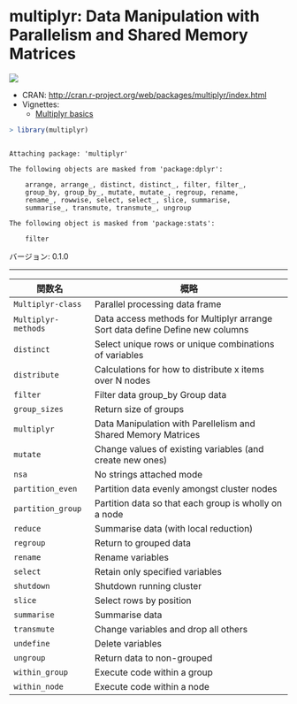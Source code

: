 

# multiplyr: Data Manipulation with Parallelism and Shared Memory Matrices

[![](http://www.r-pkg.org/badges/version/multiplyr)](http://cran.rstudio.com/web/packages/multiplyr/index.html)

* CRAN: http://cran.r-project.org/web/packages/multiplyr/index.html
* Vignettes:
    * [Multiplyr basics](https://cran.rstudio.com/web/packages/multiplyr/vignettes/basics.pdf)


```r
> library(multiplyr)
```

```

Attaching package: 'multiplyr'
```

```
The following objects are masked from 'package:dplyr':

    arrange, arrange_, distinct, distinct_, filter, filter_,
    group_by, group_by_, mutate, mutate_, regroup, rename,
    rename_, rowwise, select, select_, slice, summarise,
    summarise_, transmute, transmute_, ungroup
```

```
The following object is masked from 'package:stats':

    filter
```

バージョン: 0.1.0

-----



| 関数名 | 概略 |
|--------|------|
| `Multiplyr-class` | Parallel processing data frame |
| `Multiplyr-methods` | Data access methods for Multiplyr arrange Sort data define Define new columns |
| `distinct` | Select unique rows or unique combinations of variables |
| `distribute` | Calculations for how to distribute x items over N nodes |
| `filter` | Filter data group_by Group data |
| `group_sizes` | Return size of groups |
| `multiplyr` | Data Manipulation with Parellelism and Shared Memory Matrices |
| `mutate` | Change values of existing variables (and create new ones) |
| `nsa` |No strings attached mode |
| `partition_even` | Partition data evenly amongst cluster nodes |
| `partition_group` |  Partition data so that each group is wholly on a node |
| `reduce` | Summarise data (with local reduction) |
| `regroup` | Return to grouped data |
| `rename` | Rename variables |
| `select` | Retain only specified variables |
| `shutdown` | Shutdown running cluster |
| `slice` | Select rows by position |
| `summarise` | Summarise data |
| `transmute` | Change variables and drop all others |
| `undefine` | Delete variables |
| `ungroup` | Return data to non-grouped |
| `within_group` | Execute code within a group |
| `within_node` | Execute code within a node |

